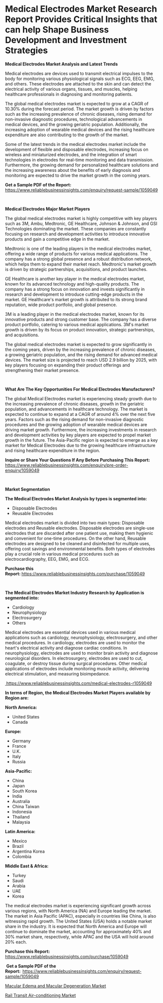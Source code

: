 <p><h1>Medical Electrodes Market Research Report Provides Critical Insights that can help Shape Business Development and Investment Strategies</h1></p><p><strong>Medical Electrodes Market Analysis and Latest Trends</strong></p>
<p><p>Medical electrodes are devices used to transmit electrical impulses to the body for monitoring various physiological signals such as ECG, EEG, EMG, and others. These electrodes are attached to the skin and can detect the electrical activity of various organs, tissues, and muscles, helping healthcare professionals in diagnosing and monitoring patients.</p><p>The global medical electrodes market is expected to grow at a CAGR of 10.30% during the forecast period. The market growth is driven by factors such as the increasing prevalence of chronic diseases, rising demand for non-invasive diagnostic procedures, technological advancements in medical devices, and the growing geriatric population. Additionally, the increasing adoption of wearable medical devices and the rising healthcare expenditure are also contributing to the growth of the market.</p><p>Some of the latest trends in the medical electrodes market include the development of flexible and disposable electrodes, increasing focus on wireless and miniaturized electrodes, and the integration of smart technologies in electrodes for real-time monitoring and data transmission. Furthermore, the growing demand for personalized healthcare solutions and the increasing awareness about the benefits of early diagnosis and monitoring are expected to drive the market growth in the coming years.</p></p>
<p><strong>Get a Sample PDF of the Report:&nbsp;</strong> <a href="https://www.reliablebusinessinsights.com/enquiry/request-sample/1059049">https://www.reliablebusinessinsights.com/enquiry/request-sample/1059049</a></p>
<p>&nbsp;</p>
<p><strong>Medical Electrodes Major Market Players</strong></p>
<p><p>The global medical electrodes market is highly competitive with key players such as 3M, Ambu, Medtronic, GE Healthcare, Johnson & Johnson, and GSI Technologies dominating the market. These companies are constantly focusing on research and development activities to introduce innovative products and gain a competitive edge in the market.</p><p>Medtronic is one of the leading players in the medical electrodes market, offering a wide range of products for various medical applications. The company has a strong global presence and a robust distribution network, which helps them to expand their market reach. Medtronic's market growth is driven by strategic partnerships, acquisitions, and product launches.</p><p>GE Healthcare is another key player in the medical electrodes market, known for its advanced technology and high-quality products. The company has a strong focus on innovation and invests significantly in research and development to introduce cutting-edge products in the market. GE Healthcare's market growth is attributed to its strong brand reputation, wide product portfolio, and global presence.</p><p>3M is a leading player in the medical electrodes market, known for its innovative products and strong customer base. The company has a diverse product portfolio, catering to various medical applications. 3M's market growth is driven by its focus on product innovation, strategic partnerships, and acquisitions.</p><p>The global medical electrodes market is expected to grow significantly in the coming years, driven by the increasing prevalence of chronic diseases, a growing geriatric population, and the rising demand for advanced medical devices. The market size is projected to reach USD 2.9 billion by 2025, with key players focusing on expanding their product offerings and strengthening their market presence.</p></p>
<p>&nbsp;</p>
<p><strong>What Are The Key Opportunities For Medical Electrodes Manufacturers?</strong></p>
<p><p>The global Medical Electrodes market is experiencing steady growth due to the increasing prevalence of chronic diseases, growth in the geriatric population, and advancements in healthcare technology. The market is expected to continue to expand at a CAGR of around 4% over the next five years. Factors such as the rising demand for non-invasive diagnostic procedures and the growing adoption of wearable medical devices are driving market growth. Furthermore, the increasing investments in research and development activities by key players are expected to propel market growth in the future. The Asia-Pacific region is expected to emerge as a key market for Medical Electrodes due to the growing healthcare infrastructure and rising healthcare expenditure in the region.</p></p>
<p><strong>Inquire or Share Your Questions If Any Before Purchasing This Report:</strong> <a href="https://www.reliablebusinessinsights.com/enquiry/pre-order-enquiry/1059049">https://www.reliablebusinessinsights.com/enquiry/pre-order-enquiry/1059049</a></p>
<p>&nbsp;</p>
<p><strong>Market Segmentation</strong></p>
<p><strong>The Medical Electrodes Market Analysis by types is segmented into:</strong></p>
<p><ul><li>Disposable Electrodes</li><li>Reusable Electrodes</li></ul></p>
<p><p>Medical electrodes market is divided into two main types: Disposable electrodes and Reusable electrodes. Disposable electrodes are single-use electrodes that are discarded after one patient use, making them hygienic and convenient for one-time procedures. On the other hand, Reusable electrodes are designed to be cleaned and disinfected for multiple uses, offering cost savings and environmental benefits. Both types of electrodes play a crucial role in various medical procedures such as electrocardiography, EEG, EMG, and ECG.</p></p>
<p><strong>Purchase this Report:&nbsp;</strong><a href="https://www.reliablebusinessinsights.com/purchase/1059049">https://www.reliablebusinessinsights.com/purchase/1059049</a></p>
<p>&nbsp;</p>
<p><strong>The Medical Electrodes Market Industry Research by Application is segmented into:</strong></p>
<p><ul><li>Cardiology</li><li>Neurophysiology</li><li>Electrosurgery</li><li>Others</li></ul></p>
<p><p>Medical electrodes are essential devices used in various medical applications such as cardiology, neurophysiology, electrosurgery, and other medical procedures. In cardiology, electrodes are used to monitor the heart's electrical activity and diagnose cardiac conditions. In neurophysiology, electrodes are used to monitor brain activity and diagnose neurological disorders. In electrosurgery, electrodes are used to cut, coagulate, or destroy tissue during surgical procedures. Other medical applications of electrodes include monitoring muscle activity, delivering electrical stimulation, and measuring bioimpedance.</p></p>
<p><a href="https://www.reliablebusinessinsights.com/medical-electrodes-r1059049">&nbsp;https://www.reliablebusinessinsights.com/medical-electrodes-r1059049</a></p>
<p><strong>In terms of Region, the Medical Electrodes Market Players available by Region are:</strong></p>
<p>
    <p> <strong> North America: </strong>
        <ul>
            <li>United States</li>
            <li>Canada</li>
        </ul>
        </p> 
    <p> <strong> Europe: </strong>
        <ul>
            <li>Germany</li>
            <li>France</li>
            <li>U.K.</li>
            <li>Italy</li>
            <li>Russia</li>
        </ul>
        </p> 
    <p> <strong> Asia-Pacific: </strong>
        <ul>
            <li>China</li>
            <li>Japan</li>
            <li>South Korea</li>
            <li>India</li>
            <li>Australia</li>
            <li>China Taiwan</li>
            <li>Indonesia</li>
            <li>Thailand</li>
            <li>Malaysia</li>
        </ul>
        </p> 
    <p> <strong> Latin America: </strong>
        <ul>
            <li>Mexico</li>
            <li>Brazil</li>
            <li>Argentina Korea</li>
            <li>Colombia</li>
        </ul>
        </p> 
    <p> <strong> Middle East & Africa: </strong>
        <ul>
            <li>Turkey</li>
            <li>Saudi</li>
            <li>Arabia</li>
            <li>UAE</li>
            <li>Korea</li>
        </ul>
    </p>
    </p>
<p><p>The medical electrodes market is experiencing significant growth across various regions, with North America (NA) and Europe leading the market. The market in Asia Pacific (APAC), especially in countries like China, is also witnessing rapid growth. The United States (USA) holds a notable market share in the industry. It is expected that North America and Europe will continue to dominate the market, accounting for approximately 40% and 30% market share, respectively, while APAC and the USA will hold around 20% each.</p></p>
<p><strong>Purchase this Report: </strong><a href="https://www.reliablebusinessinsights.com/purchase/1059049">https://www.reliablebusinessinsights.com/purchase/1059049</a></p>
<p>&nbsp;<strong>Get a Sample PDF of the Report:&nbsp;&nbsp;</strong><a href="https://www.reliablebusinessinsights.com/enquiry/request-sample/1059049">https://www.reliablebusinessinsights.com/enquiry/request-sample/1059049</a></p>
<p><strong></strong></p>
<p><p><a href="https://view.publitas.com/reportprime-1/market-forecast-global-macular-edema-and-macular-degeneration-trends-and-impact-analysis-2024-2031-by-application-hospital-clinic-others-and-by-type-macular-edema-macular-degeneration/">Macular Edema and Macular Degeneration Market</a></p><p><a href="https://github.com/suitykhatun12/Market-Research-Report-List-1/blob/main/rail-transit-air-conditioning-market.md">Rail Transit Air-conditioning Market</a></p></p>